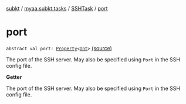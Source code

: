 [subkt](../../index.md) / [myaa.subkt.tasks](../index.md) / [SSHTask](index.md) / [port](./port.md)

# port

`abstract val port: `[`Property`](https://docs.gradle.org/current/javadoc/org/gradle/api/provider/Property.html)`<`[`Int`](https://kotlinlang.org/api/latest/jvm/stdlib/kotlin/-int/index.html)`>` [(source)](https://github.com/Myaamori/SubKt/blob/0.1.13/src/main/kotlin/myaa/subkt/tasks/tasks.kt#L1882)

The port of the SSH server.
May also be specified using `Port` in the SSH config file.

**Getter**

The port of the SSH server.
May also be specified using `Port` in the SSH config file.

